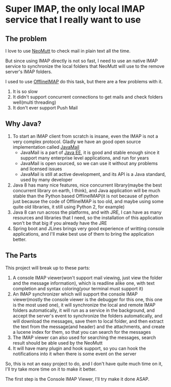 # Super IMAP, the only local IMAP service that I really want to use

## The problem

I love to use [NeoMutt](https://www.neomutt.org) to check mail in plain text all the time.

But since using IMAP directly is not so fast, I need to use an native IMAP service to synchronize the
local folders that NeoMutt will use to the remove server's IMAP folders.

I used to use [OfflineIMAP](http://www.offlineimap.org) do this task, but there are a few problems with it.

1. It is so slow
2. It didn't support concurrent connections to get mails and check folders well(multi threading)
3. It don't ever support Push Mail

## Why Java?

1. To start an IMAP client from scratch is insane, even the IMAP is not a very complex protocol. Gladly we have an good open source implementation called [JavaMail](https://javaee.github.io/javamail/)
    * JavaMail is a part of [Java EE](http://javaee.github.io), it is good and stable enough since it support many enterprise level applications, and run for years
    * JavaMail is open sourced, so we can use it without any problems and licensed issues
    * JavaMail is still at active development, and its API is a Java standard, used by many developer
2. Java 8 has many nice features, nice concurrent library(maybe the best concurrent library on earth, I think), and Java application will be much stable than the Python based OfflineIMAP(it is not because of python
just because the code of OfflineIMAP is too old, and maybe using some quite old libraries, it still using Python 2, for example)
3. Java 8 can run across the platforms, and with JRE, I can have as many resources and libraries that I need, so the installation of this application won't be that big if you already have the JRE
4. Spring boot and JLines brings very good experience of writting console applications, and I'll make best use of them to bring the application better.

## The Parts

This project will break up to these parts:

1. A console IMAP viewer(won't support mail viewing, just view the folder and the message information), which is readline alike one, with text completion and syntax coloring(your terminal must support it)
2. An IMAP synchronizer which will support the console IMAP viewer(mostly the console viewer is the debugger for this one, this one is the most used one), it will synchronize the local and remote IMAP folders automatically,
it will run as a service in the background, and accept the server's event to synchronize the folders automatically, and will download the messages, save them to local folder, and then extract the text from the message(and header)
and the attachments, and create a lucene index for them, so that you can search for the messages
3. The IMAP viewer can also used for searching the messages, search result should be able used by the NeoMutt
4. It will have many plugin and hook support, so you can hook the notifications into it when there is some event on the server


So, this is not an easy project to do, and I don't have quite much time on it, I'll try take more time on it to make it better.

The first step is the Console IMAP Viewer, I'll try make it done ASAP.
